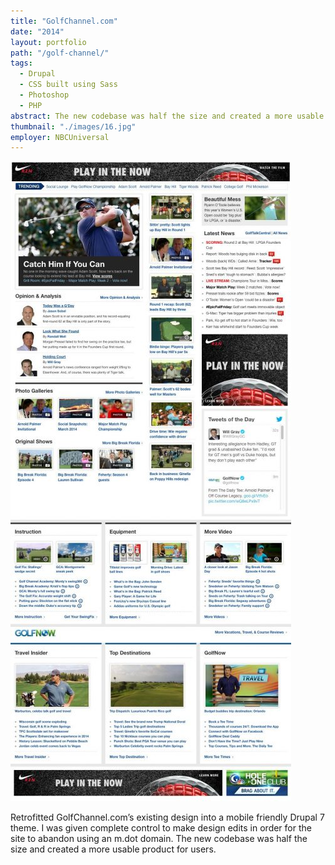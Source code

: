 ```yaml
---
title: "GolfChannel.com"
date: "2014"
layout: portfolio
path: "/golf-channel/"
tags:
  - Drupal
  - CSS built using Sass
  - Photoshop
  - PHP
abstract: The new codebase was half the size and created a more usable product for users.
thumbnail: "./images/16.jpg"
employer: NBCUniversal
---
```

![](./images/16.jpg)

Retrofitted GolfChannel.com’s existing design into a mobile friendly Drupal 7 theme. I was given complete control to make design edits in order for the site to abandon using an m.dot domain. The new codebase was half the size and created a more usable product for users.